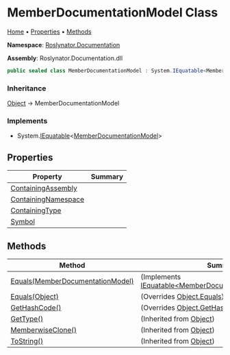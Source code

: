 <a name="_top"></a>

# MemberDocumentationModel Class

[Home](../../../README.md#_top) &#x2022; [Properties](#properties) &#x2022; [Methods](#methods)

**Namespace**: [Roslynator.Documentation](../README.md#_top)

**Assembly**: Roslynator\.Documentation\.dll

```csharp
public sealed class MemberDocumentationModel : System.IEquatable<MemberDocumentationModel>
```

### Inheritance

[Object](https://docs.microsoft.com/en-us/dotnet/api/system.object) &#x2192; MemberDocumentationModel

### Implements

* System\.[IEquatable](https://docs.microsoft.com/en-us/dotnet/api/system.iequatable-1)\<[MemberDocumentationModel](#_top)>

## Properties

| Property | Summary |
| -------- | ------- |
| [ContainingAssembly](ContainingAssembly/README.md#_top) | |
| [ContainingNamespace](ContainingNamespace/README.md#_top) | |
| [ContainingType](ContainingType/README.md#_top) | |
| [Symbol](Symbol/README.md#_top) | |

## Methods

| Method | Summary |
| ------ | ------- |
| [Equals(MemberDocumentationModel)](Equals/README.md#Roslynator_Documentation_MemberDocumentationModel_Equals_Roslynator_Documentation_MemberDocumentationModel_) |  \(Implements [IEquatable\<MemberDocumentationModel>.Equals](https://docs.microsoft.com/en-us/dotnet/api/system.iequatable-1.equals)\) |
| [Equals(Object)](Equals/README.md#Roslynator_Documentation_MemberDocumentationModel_Equals_System_Object_) |  \(Overrides [Object.Equals](https://docs.microsoft.com/en-us/dotnet/api/system.object.equals)\) |
| [GetHashCode()](GetHashCode/README.md#_top) |  \(Overrides [Object.GetHashCode](https://docs.microsoft.com/en-us/dotnet/api/system.object.gethashcode)\) |
| [GetType()](https://docs.microsoft.com/en-us/dotnet/api/system.object.gettype) |  \(Inherited from [Object](https://docs.microsoft.com/en-us/dotnet/api/system.object)\) |
| [MemberwiseClone()](https://docs.microsoft.com/en-us/dotnet/api/system.object.memberwiseclone) |  \(Inherited from [Object](https://docs.microsoft.com/en-us/dotnet/api/system.object)\) |
| [ToString()](https://docs.microsoft.com/en-us/dotnet/api/system.object.tostring) |  \(Inherited from [Object](https://docs.microsoft.com/en-us/dotnet/api/system.object)\) |

